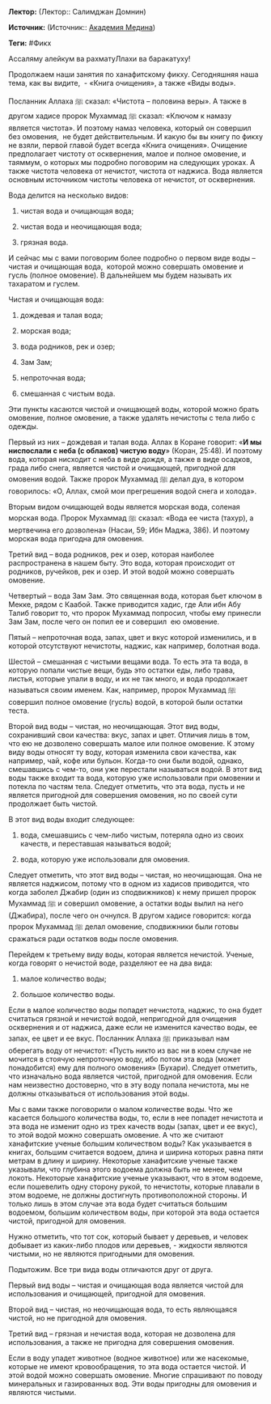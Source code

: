 **Лектор:** (Лектор:: Салимджан Домнин)

**Источник:** (Источник:: [Академия Медина](https://web.medinaschool.org/school/))

**Теги:** #Фикх

Ассаляму алейкум ва рахматуЛлахи ва баракатуху!


Продолжаем наши занятия по ханафитскому фикху. Сегодняшняя наша тема, как вы видите,  - «Книга очищения», а также «Виды воды».


Посланник Аллаха ﷺ сказал: «Чистота – половина веры». А также в другом хадисе пророк Мухаммад ﷺ сказал: «Ключом к намазу является чистота». И поэтому намаз человека, который он совершил без омовения,  не будет действительным. И какую бы вы книгу по фикху не взяли, первой главой будет всегда «Книга очищения». Очищение предполагает чистоту от осквернения, малое и полное омовение, и таяммум, о которых мы подробно поговорим на следующих уроках. А также чистота человека от нечистот, чистота от наджиса. Вода является основным источником чистоты человека от нечистот, от осквернения.


Вода делится на несколько видов:


1) чистая вода и очищающая вода;


2) чистая вода и неочищающая вода;


3) грязная вода.


И сейчас мы с вами поговорим более подробно о первом виде воды – чистая и очищающая вода,  которой можно совершать омовение и гусль (полное омовение). В дальнейшем мы будем называть их тахаратом и гуслем.


Чистая и очищающая вода:


1) дождевая и талая вода;


2) морская вода;


3) вода родников, рек и озер;


4) Зам Зам;


5) непроточная вода;


6) смешанная с чистым вода.


Эти пункты касаются чистой и очищающей воды, которой можно брать омовение, полное омовение, а также удалять нечистоты с тела либо с одежды.


Первый из них – дождевая и талая вода. Аллах в Коране говорит: «**И мы ниспослали с неба (с облаков) чистую воду**» (Коран, 25:48). И поэтому вода, которая нисходит с неба в виде дождя, а также в виде осадков, града либо снега, является чистой и очищающей, пригодной для омовения водой. Также пророк Мухаммад ﷺ делал дуа, в котором говорилось: «О, Аллах, смой мои прегрешения водой снега и холода».


Вторым видом очищающей воды является морская вода, соленая морская вода. Пророк Мухаммад ﷺ сказал: «Вода ее чиста (тахур), а мертвечина его дозволена» (Насаи, 59; Ибн Маджа, 386). И поэтому морская вода пригодна для омовения.


Третий вид – вода родников, рек и озер, которая наиболее распространена в нашем быту. Это вода, которая происходит от родников, ручейков, рек и озер. И этой водой можно совершать омовение.


Четвертый – вода Зам Зам. Это священная вода, которая бьет ключом в Мекке, рядом с Каабой. Также приводится хадис, где Али ибн Абу Талиб говорит то, что пророк Мухаммад попросил, чтобы ему принесли Зам Зам, после чего он попил ее и совершил  ею омовение.


Пятый – непроточная вода, запах, цвет и вкус которой изменились, и в которой отсутствуют нечистоты, наджис, как например, болотная вода.


Шестой – смешанная с чистыми вещами вода. То есть эта та вода, в которую попали чистые вещи, будь это остатки еды, либо трава,  листья, которые упали в воду, и их не так много, и вода продолжает называться своим именем. Как, например, пророк Мухаммад ﷺ совершил полное омовение (гусль) водой, в которой были остатки теста.


Второй вид воды – чистая, но неочищающая. Этот вид воды, сохранивший свои качества: вкус, запах и цвет. Отличия лишь в том,  что ею не дозволено совершать малое или полное омовение. К этому виду воды относят ту воду, которая изменила свои качества, как например, чай, кофе или бульон. Когда-то они были водой, однако, смешавшись с чем-то, они уже перестали называться водой. В этот вид воды также входит та вода, которую уже использовали при омовении и  потекла по частям тела. Следует отметить, что эта вода, пусть и не является пригодной для совершения омовения, но по своей сути продолжает быть чистой.


В этот вид воды входит следующее:


1) вода, смешавшись с чем-либо чистым, потеряла одно из своих качеств, и переставшая называться водой;


2) вода, которую уже использовали для омовения.


Следует отметить, что этот вид воды – чистая, но неочищающая. Она не является наджисом, потому что в одном из хадисов приводится, что когда заболел Джабир (один из сподвижников) к нему пришел пророк Мухаммад ﷺ и совершил омовение, а остатки воды вылил на него (Джабира), после чего он очнулся. В другом хадисе говорится: когда пророк Мухаммад ﷺ делал омовение, сподвижники были готовы сражаться ради остатков воды после омовения.


Перейдем к третьему виду воды, которая является нечистой. Ученые, когда говорят о нечистой воде, разделяют ее на два вида:


1) малое количество воды;


2) большое количество воды.


Если в малое количество воды попадет нечистота, наджис, то она будет считаться грязной и нечистой водой, непригодной для очищения осквернения и от наджиса, даже если не изменится качество воды, ее запах, ее цвет и ее вкус. Посланник Аллаха ﷺ приказывал нам оберегать воду от нечистот: «Пусть никто из вас ни в коем случае не мочится в стоячую непроточную воду, ибо потом эта вода (может понадобится) ему для полного омовения» (Бухари). Следует отметить, что изначально вода является чистой, пригодной для омовения. Если нам неизвестно достоверно, что в эту воду попала нечистота, мы не должны отказываться от использования этой воды.


Мы с вами также поговорили о малом количестве воды. Что же касается большого количества воды, то, если в нее попадет нечистота и эта вода не изменит одно из трех качеств воды (запах, цвет и ее вкус), то этой водой можно совершать омовение. А что же считают ханафитские ученые большим количеством воды? Как указывается в книгах, большим считается водоем, длина и ширина которых равна пяти метрам в длину и ширину. Некоторые ханафитские ученые также указывали, что глубина этого водоема должна быть не менее, чем локоть. Некоторые ханафитские ученые указывают, что в этом водоеме, если пошевелить одну сторону рукой, то нечистоты, которые плавали в этом водоеме, не должны достигнуть противоположной стороны. И только лишь в этом случае эта вода будет считаться большим водоемом, большим количеством воды, при которой эта вода остается чистой, пригодной для омовения.


Нужно отметить, что тот сок, который бывает у деревьев, и человек добывает из каких-либо плодов или деревьев, - жидкости являются чистыми, но не являются пригодными для омовения.


Подытожим. Все три вида воды отличаются друг от друга.


Первый вид воды – чистая и очищающая вода является чистой для использования и очищающей, пригодной для омовения.


Второй вид – чистая, но неочищающая вода, то есть являющаяся чистой, но не пригодной для омовения.


Третий вид – грязная и нечистая вода, которая не дозволена для использования, а также не пригодна для совершения омовения.


Если в воду упадет животное (водное животное) или же насекомые, которые не имеют кровообращения, то эта вода остается чистой. И этой водой можно совершать омовение. Многие спрашивают по поводу минеральных и газированных вод. Эти воды пригодны для омовения и являются чистыми.

